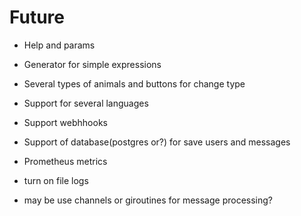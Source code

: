 # Future

* Help and params

* Generator for simple expressions

* Several types of animals and buttons for change type

* Support for several languages

* Support webhhooks

* Support of database(postgres or?) for save users and messages

* Prometheus metrics

* turn on file logs

* may be use channels or giroutines for message processing?

